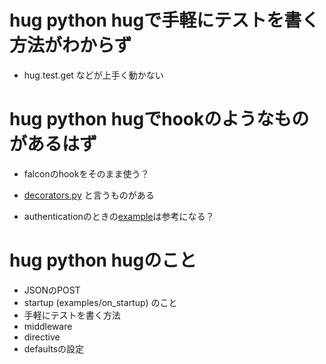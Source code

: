# hug python hugで手軽にテストを書く方法がわからず

- hug.test.get などが上手く動かない

# hug python hugでhookのようなものがあるはず

- falconのhookをそのまま使う？

- [decorators.py](https://github.com/timothycrosley/hug/blob/develop/hug/decorators.py) と言うものがある
- authenticationのときの[example](https://github.com/timothycrosley/hug/blob/develop/examples/authentication.py)は参考になる？


# hug python hugのこと

- JSONのPOST
- startup (examples/on_startup) のこと
- 手軽にテストを書く方法
- middleware
- directive
- defaultsの設定

